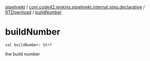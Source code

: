 [pipelinekt](../../index.md) / [com.code42.jenkins.pipelinekt.internal.step.declarative](../index.md) / [RTDownload](index.md) / [buildNumber](./build-number.md)

# buildNumber

`val buildNumber: Str?`

the build number

